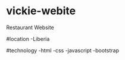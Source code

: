 # vickie-webite
Restaurant Website

#location
-Liberia

#technology
-html
-css
-javascript
-bootstrap
